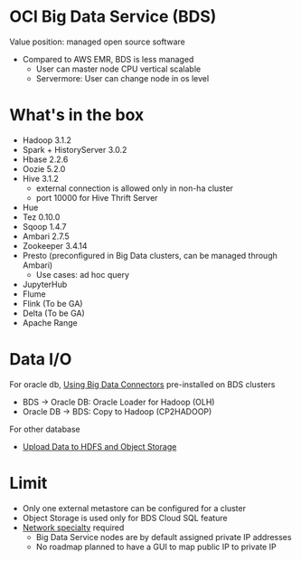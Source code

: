 # OCI Big Data Service (BDS)

Value position: managed open source software
- Compared to AWS EMR, BDS is less managed
	- User can master node CPU vertical scalable
  - Servermore: User can change node in os level



# What's in the box
- Hadoop 3.1.2
- Spark + HistoryServer 3.0.2
- Hbase 2.2.6
- Oozie 5.2.0
- Hive 3.1.2
  - external connection is allowed only in non-ha cluster
  - port 10000 for Hive Thrift Server
- Hue
- Tez 0.10.0
- Sqoop 1.4.7
- Ambari 2.7.5
- Zookeeper 3.4.14
- Presto (preconfigured in Big Data clusters, can be managed through Ambari)
  - Use cases: ad hoc query
- JupyterHub
- Flume
- Flink (To be GA)
- Delta (To be GA)
- Apache Range




# Data I/O

For oracle db, [Using Big Data Connectors](https://docs.oracle.com/en-us/iaas/Content/bigdata/connectors.htm) pre-installed on BDS clusters
- BDS -> Oracle DB: Oracle Loader for Hadoop (OLH)
- Oracle DB -> BDS: Copy to Hadoop (CP2HADOOP)

For other database
- [Upload Data to HDFS and Object Storage](https://docs.oracle.com/en-us/iaas/Content/tutorials/bigdata/get-started-odh/00-overview.htm#upload)

# Limit
- Only one external metastore can be configured for a cluster
- Object Storage is used only for BDS Cloud SQL feature
- [Network specialty](./network.md) required
  - Big Data Service nodes are by default assigned private IP addresses
  - No roadmap planned to have a GUI to map public IP to private IP


